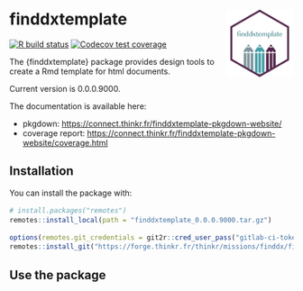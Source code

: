 
<!-- README.md is generated from README.Rmd. Please edit that file -->

# finddxtemplate <img src="man/figures/logo.png" align="right" alt="" width="120" />

[![R build
status](https://forge.thinkr.fr/thinkr/missions/finddx/finddxtemplate/badges/main/pipeline.svg)](https://forge.thinkr.fr/finddx/finddxtemplate/-/pipelines)
[![Codecov test
coverage](https://forge.thinkr.fr/thinkr/missions/finddx/finddxtemplate/badges/main/coverage.svg)](https://connect.thinkr.fr/finddxtemplate-pkgdown-website/coverage.html)

The {finddxtemplate} package provides design tools to create a Rmd
template for html documents.

Current version is 0.0.0.9000.

The documentation is available here:

  - pkgdown: <https://connect.thinkr.fr/finddxtemplate-pkgdown-website/>
  - coverage report:
    <https://connect.thinkr.fr/finddxtemplate-pkgdown-website/coverage.html>

## Installation

You can install the package with:

``` r
# install.packages("remotes")
remotes::install_local(path = "finddxtemplate_0.0.0.9000.tar.gz")
```

``` r
options(remotes.git_credentials = git2r::cred_user_pass("gitlab-ci-token", Sys.getenv("FORGE_THINKR_TOKEN")))
remotes::install_git("https://forge.thinkr.fr/thinkr/missions/finddx/finddxtemplate")
```

## Use the package
